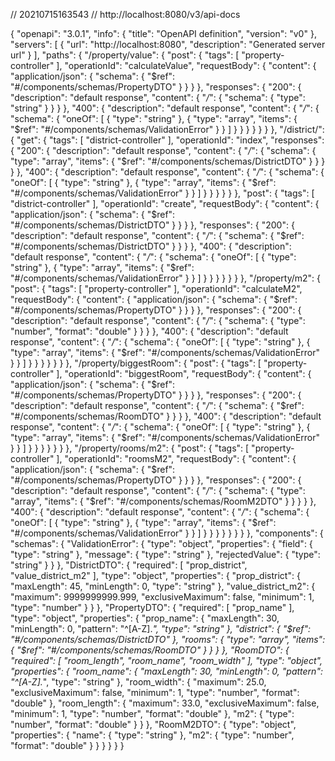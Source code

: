 // 20210715163543
// http://localhost:8080/v3/api-docs

{
  "openapi": "3.0.1",
  "info": {
    "title": "OpenAPI definition",
    "version": "v0"
  },
  "servers": [
    {
      "url": "http://localhost:8080",
      "description": "Generated server url"
    }
  ],
  "paths": {
    "/property/value": {
      "post": {
        "tags": [
          "property-controller"
        ],
        "operationId": "calculateValue",
        "requestBody": {
          "content": {
            "application/json": {
              "schema": {
                "$ref": "#/components/schemas/PropertyDTO"
              }
            }
          }
        },
        "responses": {
          "200": {
            "description": "default response",
            "content": {
              "*/*": {
                "schema": {
                  "type": "string"
                }
              }
            }
          },
          "400": {
            "description": "default response",
            "content": {
              "*/*": {
                "schema": {
                  "oneOf": [
                    {
                      "type": "string"
                    },
                    {
                      "type": "array",
                      "items": {
                        "$ref": "#/components/schemas/ValidationError"
                      }
                    }
                  ]
                }
              }
            }
          }
        }
      }
    },
    "/district/": {
      "get": {
        "tags": [
          "district-controller"
        ],
        "operationId": "index",
        "responses": {
          "200": {
            "description": "default response",
            "content": {
              "*/*": {
                "schema": {
                  "type": "array",
                  "items": {
                    "$ref": "#/components/schemas/DistrictDTO"
                  }
                }
              }
            }
          },
          "400": {
            "description": "default response",
            "content": {
              "*/*": {
                "schema": {
                  "oneOf": [
                    {
                      "type": "string"
                    },
                    {
                      "type": "array",
                      "items": {
                        "$ref": "#/components/schemas/ValidationError"
                      }
                    }
                  ]
                }
              }
            }
          }
        }
      },
      "post": {
        "tags": [
          "district-controller"
        ],
        "operationId": "create",
        "requestBody": {
          "content": {
            "application/json": {
              "schema": {
                "$ref": "#/components/schemas/DistrictDTO"
              }
            }
          }
        },
        "responses": {
          "200": {
            "description": "default response",
            "content": {
              "*/*": {
                "schema": {
                  "$ref": "#/components/schemas/DistrictDTO"
                }
              }
            }
          },
          "400": {
            "description": "default response",
            "content": {
              "*/*": {
                "schema": {
                  "oneOf": [
                    {
                      "type": "string"
                    },
                    {
                      "type": "array",
                      "items": {
                        "$ref": "#/components/schemas/ValidationError"
                      }
                    }
                  ]
                }
              }
            }
          }
        }
      }
    },
    "/property/m2": {
      "post": {
        "tags": [
          "property-controller"
        ],
        "operationId": "calculateM2",
        "requestBody": {
          "content": {
            "application/json": {
              "schema": {
                "$ref": "#/components/schemas/PropertyDTO"
              }
            }
          }
        },
        "responses": {
          "200": {
            "description": "default response",
            "content": {
              "*/*": {
                "schema": {
                  "type": "number",
                  "format": "double"
                }
              }
            }
          },
          "400": {
            "description": "default response",
            "content": {
              "*/*": {
                "schema": {
                  "oneOf": [
                    {
                      "type": "string"
                    },
                    {
                      "type": "array",
                      "items": {
                        "$ref": "#/components/schemas/ValidationError"
                      }
                    }
                  ]
                }
              }
            }
          }
        }
      }
    },
    "/property/biggestRoom": {
      "post": {
        "tags": [
          "property-controller"
        ],
        "operationId": "biggestRoom",
        "requestBody": {
          "content": {
            "application/json": {
              "schema": {
                "$ref": "#/components/schemas/PropertyDTO"
              }
            }
          }
        },
        "responses": {
          "200": {
            "description": "default response",
            "content": {
              "*/*": {
                "schema": {
                  "$ref": "#/components/schemas/RoomDTO"
                }
              }
            }
          },
          "400": {
            "description": "default response",
            "content": {
              "*/*": {
                "schema": {
                  "oneOf": [
                    {
                      "type": "string"
                    },
                    {
                      "type": "array",
                      "items": {
                        "$ref": "#/components/schemas/ValidationError"
                      }
                    }
                  ]
                }
              }
            }
          }
        }
      }
    },
    "/property/rooms/m2": {
      "post": {
        "tags": [
          "property-controller"
        ],
        "operationId": "roomsM2",
        "requestBody": {
          "content": {
            "application/json": {
              "schema": {
                "$ref": "#/components/schemas/PropertyDTO"
              }
            }
          }
        },
        "responses": {
          "200": {
            "description": "default response",
            "content": {
              "*/*": {
                "schema": {
                  "type": "array",
                  "items": {
                    "$ref": "#/components/schemas/RoomM2DTO"
                  }
                }
              }
            }
          },
          "400": {
            "description": "default response",
            "content": {
              "*/*": {
                "schema": {
                  "oneOf": [
                    {
                      "type": "string"
                    },
                    {
                      "type": "array",
                      "items": {
                        "$ref": "#/components/schemas/ValidationError"
                      }
                    }
                  ]
                }
              }
            }
          }
        }
      }
    }
  },
  "components": {
    "schemas": {
      "ValidationError": {
        "type": "object",
        "properties": {
          "field": {
            "type": "string"
          },
          "message": {
            "type": "string"
          },
          "rejectedValue": {
            "type": "string"
          }
        }
      },
      "DistrictDTO": {
        "required": [
          "prop_district",
          "value_district_m2"
        ],
        "type": "object",
        "properties": {
          "prop_district": {
            "maxLength": 45,
            "minLength": 0,
            "type": "string"
          },
          "value_district_m2": {
            "maximum": 9999999999.999,
            "exclusiveMaximum": false,
            "minimum": 1,
            "type": "number"
          }
        }
      },
      "PropertyDTO": {
        "required": [
          "prop_name"
        ],
        "type": "object",
        "properties": {
          "prop_name": {
            "maxLength": 30,
            "minLength": 0,
            "pattern": "^[A-Z].*",
            "type": "string"
          },
          "district": {
            "$ref": "#/components/schemas/DistrictDTO"
          },
          "rooms": {
            "type": "array",
            "items": {
              "$ref": "#/components/schemas/RoomDTO"
            }
          }
        }
      },
      "RoomDTO": {
        "required": [
          "room_length",
          "room_name",
          "room_width"
        ],
        "type": "object",
        "properties": {
          "room_name": {
            "maxLength": 30,
            "minLength": 0,
            "pattern": "^[A-Z].*",
            "type": "string"
          },
          "room_width": {
            "maximum": 25.0,
            "exclusiveMaximum": false,
            "minimum": 1,
            "type": "number",
            "format": "double"
          },
          "room_length": {
            "maximum": 33.0,
            "exclusiveMaximum": false,
            "minimum": 1,
            "type": "number",
            "format": "double"
          },
          "m2": {
            "type": "number",
            "format": "double"
          }
        }
      },
      "RoomM2DTO": {
        "type": "object",
        "properties": {
          "name": {
            "type": "string"
          },
          "m2": {
            "type": "number",
            "format": "double"
          }
        }
      }
    }
  }
}
